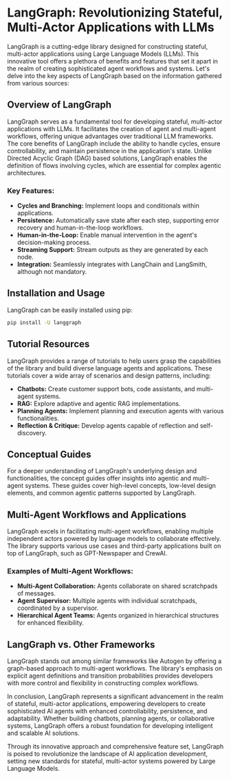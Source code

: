 # LangGraph: Revolutionizing Stateful, Multi-Actor Applications with LLMs

LangGraph is a cutting-edge library designed for constructing stateful, multi-actor applications using Large Language Models (LLMs). This innovative tool offers a plethora of benefits and features that set it apart in the realm of creating sophisticated agent workflows and systems. Let's delve into the key aspects of LangGraph based on the information gathered from various sources:

## Overview of LangGraph
LangGraph serves as a fundamental tool for developing stateful, multi-actor applications with LLMs. It facilitates the creation of agent and multi-agent workflows, offering unique advantages over traditional LLM frameworks. The core benefits of LangGraph include the ability to handle cycles, ensure controllability, and maintain persistence in the application's state. Unlike Directed Acyclic Graph (DAG) based solutions, LangGraph enables the definition of flows involving cycles, which are essential for complex agentic architectures.

### Key Features:
- **Cycles and Branching:** Implement loops and conditionals within applications.
- **Persistence:** Automatically save state after each step, supporting error recovery and human-in-the-loop workflows.
- **Human-in-the-Loop:** Enable manual intervention in the agent's decision-making process.
- **Streaming Support:** Stream outputs as they are generated by each node.
- **Integration:** Seamlessly integrates with LangChain and LangSmith, although not mandatory.

## Installation and Usage
LangGraph can be easily installed using pip:
```bash
pip install -U langgraph
```

## Tutorial Resources
LangGraph provides a range of tutorials to help users grasp the capabilities of the library and build diverse language agents and applications. These tutorials cover a wide array of scenarios and design patterns, including:
- **Chatbots:** Create customer support bots, code assistants, and multi-agent systems.
- **RAG:** Explore adaptive and agentic RAG implementations.
- **Planning Agents:** Implement planning and execution agents with various functionalities.
- **Reflection & Critique:** Develop agents capable of reflection and self-discovery.

## Conceptual Guides
For a deeper understanding of LangGraph's underlying design and functionalities, the concept guides offer insights into agentic and multi-agent systems. These guides cover high-level concepts, low-level design elements, and common agentic patterns supported by LangGraph.

## Multi-Agent Workflows and Applications
LangGraph excels in facilitating multi-agent workflows, enabling multiple independent actors powered by language models to collaborate effectively. The library supports various use cases and third-party applications built on top of LangGraph, such as GPT-Newspaper and CrewAI.

### Examples of Multi-Agent Workflows:
- **Multi-Agent Collaboration:** Agents collaborate on shared scratchpads of messages.
- **Agent Supervisor:** Multiple agents with individual scratchpads, coordinated by a supervisor.
- **Hierarchical Agent Teams:** Agents organized in hierarchical structures for enhanced flexibility.

## LangGraph vs. Other Frameworks
LangGraph stands out among similar frameworks like Autogen by offering a graph-based approach to multi-agent workflows. The library's emphasis on explicit agent definitions and transition probabilities provides developers with more control and flexibility in constructing complex workflows.

In conclusion, LangGraph represents a significant advancement in the realm of stateful, multi-actor applications, empowering developers to create sophisticated AI agents with enhanced controllability, persistence, and adaptability. Whether building chatbots, planning agents, or collaborative systems, LangGraph offers a robust foundation for developing intelligent and scalable AI solutions.

Through its innovative approach and comprehensive feature set, LangGraph is poised to revolutionize the landscape of AI application development, setting new standards for stateful, multi-actor systems powered by Large Language Models.